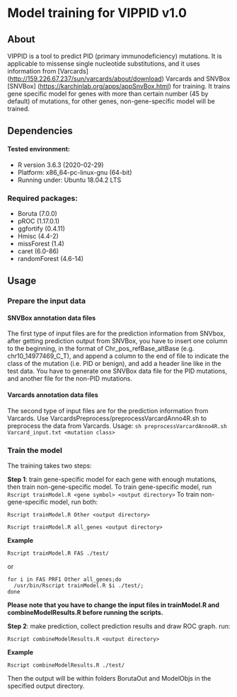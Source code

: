 # Model training for VIPPID v1.0

## About
VIPPID is a tool to predict PID (primary immunodeficiency) mutations. It is applicable to missense single nucleotide substitutions, and it uses information from [Varcards] (http://159.226.67.237/sun/varcards/about/download) Varcards and SNVBox [SNVBox] (https://karchinlab.org/apps/appSnvBox.html) for training. It trains gene specific model for genes with more than certain number (45 by default) of mutations, for other genes, non-gene-specific model will be trained.


## Dependencies
#### Tested environment:
* R version 3.6.3 (2020-02-29)
* Platform: x86_64-pc-linux-gnu (64-bit)
* Running under: Ubuntu 18.04.2 LTS
### Required packages:
* Boruta (7.0.0)
* pROC (1.17.0.1)
* ggfortify (0.4.11)
* Hmisc (4.4-2)
* missForest (1.4)
* caret (6.0-86)
* randomForest (4.6-14)

## Usage
### Prepare the input data
#### SNVBox annotation data files
The first type of input files are for the prediction information from SNVbox, after getting prediction output from SNVBox, you have to insert one column to the beginning, in the format of Chr_pos_refBase_altBase (e.g. chr10_14977469_C_T), and append a column to the end of file to indicate the class of the mutation (i.e. PID or benign), and add a header line like in the test data.
You have to generate one SNVBox data file for the PID mutations, and another file for the non-PID mutations.
#### Varcards annotation data files
The second type of input files are for the prediction information from Varcards.
Use VarcardsPreprocess/preprocessVarcardAnno4R.sh to preprocess the data from Varcards.
Usage:
```sh preprocessVarcardAnno4R.sh Varcard_input.txt <mutation class>```

### Train the model
The training takes two steps:

**Step 1**: train gene-specific model for each gene with enough mutations, then train non-gene-specific model. 
To train gene-specific model, run
```Rscript trainModel.R <gene symbol> <output directory>```
To train non-gene-specific model, run both:

```Rscript trainModel.R Other <output directory>```

```Rscript trainModel.R all_genes <output directory>```

**Example**

```Rscript trainModel.R FAS ./test/```

or

```
for i in FAS PRF1 Other all_genes;do 
  /usr/bin/Rscript trainModel.R $i ./test/;
done
```
**Please note that you have to change the input files in trainModel.R and combineModelResults.R before running the scripts.**

**Step 2**: make prediction, collect prediction results and draw ROC graph.
run:

```Rscript combineModelResults.R <output directory>```

**Example**

```Rscript combineModelResults.R ./test/```

Then the output will be within folders BorutaOut and ModelObjs in the specified output directory.

